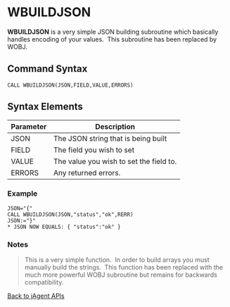 # WBUILDJSON

<PageHeader />

**WBUILDJSON** is a very simple JSON building subroutine which basically handles encoding of your values.  This subroutine has been replaced by WOBJ.

## Command Syntax

```
CALL WBUILDJSON(JSON,FIELD,VALUE,ERRORS)
```

## Syntax Elements

| Parameter | Description |
| --- | --- |
| JSON | The JSON string that is being built |
| FIELD | The field you wish to set |
| VALUE | The value you wish to set the field to. |
| ERRORS | Any returned errors. |

### Example

```
JSON="{"
CALL WBUILDJSON(JSON,"status","ok",RERR)
JSON:="}"
* JSON NOW EQUALS: { "status":"ok" }
```

### Notes

>This is a very simple function.  In order to build arrays you must manually build the strings.  This function has been replaced with the much more powerful WOBJ subroutine but remains for backwards compatibility.

[Back to jAgent APIs](./../README.md)
